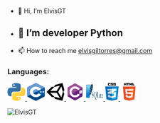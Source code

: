 - 👋 Hi, I’m ElvisGT
- <h2>🌱 I’m developer Python</h2>
- 📫 How to reach me elvisgiltorres@gmail.com

<!---
ElvisGT/ElvisGT is a ✨ special ✨ repository because its `README.md` (this file) appears on your GitHub profile.
You can click the Preview link to take a look at your changes.
--->

<h3 align="left">Languages:</h3
 <p> 
  <a href="https://www.python.org" target="_blank"> <img src="https://github.com/ElvisGT/Imagenes/blob/main/python.png" alt="python" width="40" height="40"/> </a> 
  <a href="https://isocpp.org/" target="_blank"><img src="https://github.com/ElvisGT/Imagenes/blob/main/C%2B%2B.png" alt="c++"width="40" height="40" ></a>
  <a href="https://unity.com/es" target="_blank"> <img src="https://github.com/ElvisGT/Imagenes/blob/main/Unity.png" alt="unity" width="40" height="40"/> </a>
  <a href="https://docs.microsoft.com/en-us/dotnet/csharp/" target="_blank"> <img src="https://github.com/ElvisGT/Imagenes/blob/main/C%23.png" alt="c#" width="40" height="40"/>     </a>
  <a href="https://www.sqlite.org/index.html" target="_blank"> <img src="https://github.com/ElvisGT/Imagenes/blob/main/SQLite370.svg.png" alt="sqlite" width="40" height="40"/> </a>
  <a href="https://developer.mozilla.org/es/docs/Web/CSS" target="_blank"> <img src="https://github.com/ElvisGT/Imagenes/blob/main/css3.png" alt="css" width="30" height="40"/> </a>
 <a href="https://developer.mozilla.org/es/docs/Web/HTML" target="_blank"> <img src="https://github.com/ElvisGT/Imagenes/blob/main/Html.png" alt="html" width="40" height="40"/> </a>
  
  
  </p>

<p><img align="left" src="https://github-readme-stats.vercel.app/api/top-langs?username=ElvisGT&show_icons=true&locale=en&layout=compact" alt="ElvisGT" /></p>

